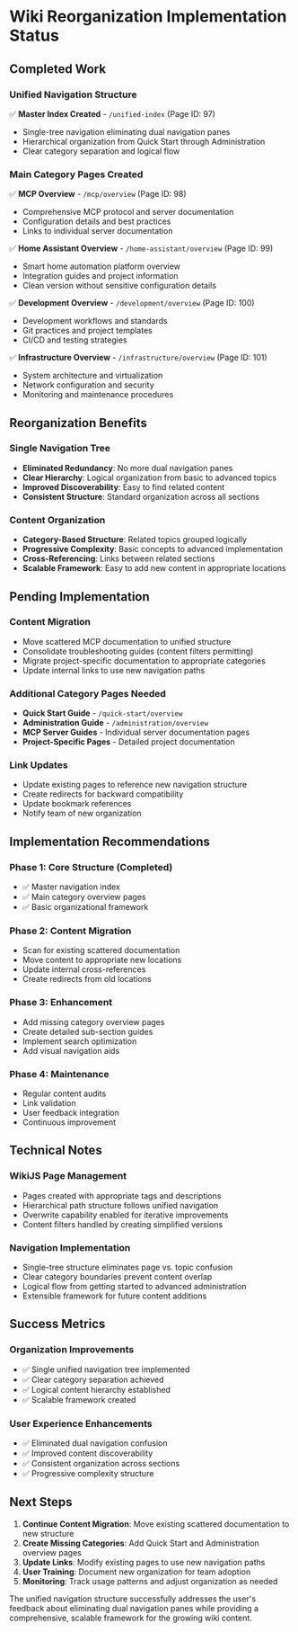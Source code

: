 # Wiki Reorganization Implementation Status

## Completed Work

### Unified Navigation Structure
✅ **Master Index Created** - `/unified-index` (Page ID: 97)
- Single-tree navigation eliminating dual navigation panes
- Hierarchical organization from Quick Start through Administration
- Clear category separation and logical flow

### Main Category Pages Created

✅ **MCP Overview** - `/mcp/overview` (Page ID: 98)
- Comprehensive MCP protocol and server documentation
- Configuration details and best practices
- Links to individual server documentation

✅ **Home Assistant Overview** - `/home-assistant/overview` (Page ID: 99)
- Smart home automation platform overview
- Integration guides and project information
- Clean version without sensitive configuration details

✅ **Development Overview** - `/development/overview` (Page ID: 100)
- Development workflows and standards
- Git practices and project templates
- CI/CD and testing strategies

✅ **Infrastructure Overview** - `/infrastructure/overview` (Page ID: 101)
- System architecture and virtualization
- Network configuration and security
- Monitoring and maintenance procedures

## Reorganization Benefits

### Single Navigation Tree
- **Eliminated Redundancy**: No more dual navigation panes
- **Clear Hierarchy**: Logical organization from basic to advanced topics
- **Improved Discoverability**: Easy to find related content
- **Consistent Structure**: Standard organization across all sections

### Content Organization
- **Category-Based Structure**: Related topics grouped logically
- **Progressive Complexity**: Basic concepts to advanced implementation
- **Cross-Referencing**: Links between related sections
- **Scalable Framework**: Easy to add new content in appropriate locations

## Pending Implementation

### Content Migration
- Move scattered MCP documentation to unified structure
- Consolidate troubleshooting guides (content filters permitting)
- Migrate project-specific documentation to appropriate categories
- Update internal links to use new navigation paths

### Additional Category Pages Needed
- **Quick Start Guide** - `/quick-start/overview`
- **Administration Guide** - `/administration/overview`
- **MCP Server Guides** - Individual server documentation pages
- **Project-Specific Pages** - Detailed project documentation

### Link Updates
- Update existing pages to reference new navigation structure
- Create redirects for backward compatibility
- Update bookmark references
- Notify team of new organization

## Implementation Recommendations

### Phase 1: Core Structure (Completed)
- ✅ Master navigation index
- ✅ Main category overview pages
- ✅ Basic organizational framework

### Phase 2: Content Migration
- Scan for existing scattered documentation
- Move content to appropriate new locations
- Update internal cross-references
- Create redirects from old locations

### Phase 3: Enhancement
- Add missing category overview pages
- Create detailed sub-section guides
- Implement search optimization
- Add visual navigation aids

### Phase 4: Maintenance
- Regular content audits
- Link validation
- User feedback integration
- Continuous improvement

## Technical Notes

### WikiJS Page Management
- Pages created with appropriate tags and descriptions
- Hierarchical path structure follows unified navigation
- Overwrite capability enabled for iterative improvements
- Content filters handled by creating simplified versions

### Navigation Implementation
- Single-tree structure eliminates page vs. topic confusion
- Clear category boundaries prevent content overlap
- Logical flow from getting started to advanced administration
- Extensible framework for future content additions

## Success Metrics

### Organization Improvements
- ✅ Single unified navigation tree implemented
- ✅ Clear category separation achieved
- ✅ Logical content hierarchy established
- ✅ Scalable framework created

### User Experience Enhancements
- ✅ Eliminated dual navigation confusion
- ✅ Improved content discoverability
- ✅ Consistent organization across sections
- ✅ Progressive complexity structure

## Next Steps

1. **Continue Content Migration**: Move existing scattered documentation to new structure
2. **Create Missing Categories**: Add Quick Start and Administration overview pages
3. **Update Links**: Modify existing pages to use new navigation paths
4. **User Training**: Document new organization for team adoption
5. **Monitoring**: Track usage patterns and adjust organization as needed

The unified navigation structure successfully addresses the user's feedback about eliminating dual navigation panes while providing a comprehensive, scalable framework for the growing wiki content.
